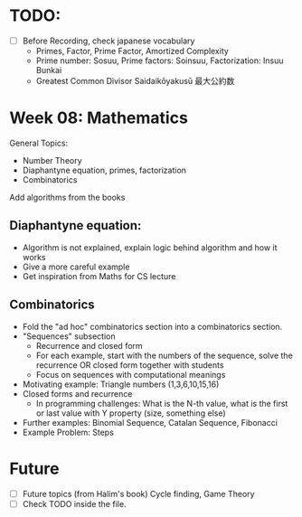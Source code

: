 # TODO:
- [ ] Before Recording, check japanese vocabulary
  - Primes, Factor, Prime Factor, Amortized Complexity
  - Prime number: Sosuu, Prime factors: Soinsuu, Factorization: Insuu Bunkai
  - Greatest Common Divisor Saidaikōyakusū 最大公約数


# Week 08: Mathematics
General Topics:
- Number Theory
- Diaphantyne equation, primes, factorization
- Combinatorics

Add algorithms from the books

## Diaphantyne equation:
- Algorithm is not explained, explain logic behind algorithm
  and how it works
- Give a more careful example
- Get inspiration from Maths for CS lecture

## Combinatorics
- Fold the "ad hoc" combinatorics section into a combinatorics
  section.
- "Sequences" subsection
  - Recurrence and closed form
  - For each example, start with the numbers of the sequence,
    solve the recurrence OR closed form together with students
  - Focus on sequences with computational meanings
- Motivating example: Triangle numbers (1,3,6,10,15,16)
- Closed forms and recurrence
  - In programming challenges: What is the N-th value,
    what is the first or last value with Y property (size, something else)
- Further examples:
    Binomial Sequence, Catalan Sequence, Fibonacci
- Example Problem:
    Steps

# Future
- [ ] Future topics (from Halim's book) Cycle finding, Game Theory
- [ ] Check TODO inside the file.
